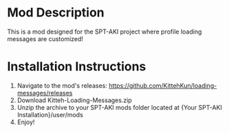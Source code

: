 # Mod Description
This is a mod designed for the SPT-AKI project where profile loading messages are customized!

# Installation Instructions
1. Navigate to the mod's releases: https://github.com/KittehKun/loading-messages/releases
2. Download Kitteh-Loading-Messages.zip
3. Unzip the archive to your SPT-AKI mods folder located at {Your SPT-AKI Installation}/user/mods
4. Enjoy!
